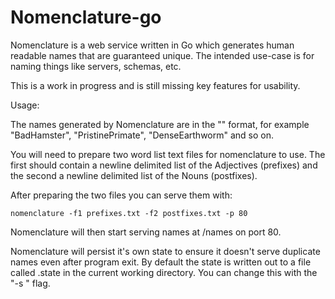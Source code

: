 
Nomenclature-go
===============

Nomenclature is a web service written in Go which generates human readable names that
are guaranteed unique. The intended use-case is for naming things like servers, schemas,
etc.

This is a work in progress and is still missing key features for usability.

Usage:

The names generated by Nomenclature are in the "<Adjective><Noun>" format, for example
"BadHamster", "PristinePrimate", "DenseEarthworm" and so on.

You will need to prepare two word list text files for nomenclature to use. The first
should contain a newline delimited list of the Adjectives (prefixes) and the second
a newline delimited list of the Nouns (postfixes).

After preparing the two files you can serve them with:

    nomenclature -f1 prefixes.txt -f2 postfixes.txt -p 80

Nomenclature will then start serving names at /names on port 80.
    
Nomenclature will persist it's own state to ensure it doesn't serve duplicate names even
after program exit. By default the state is written out to a file called .state in the
current working directory. You can change this with the "-s <path>" flag.
